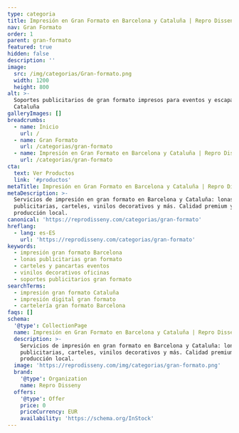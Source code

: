 ```yaml
---
type: categoria
title: Impresión en Gran Formato en Barcelona y Cataluña | Repro Disseny
nav: Gran Formato
order: 1
parent: gran-formato
featured: true
hidden: false
description: ''
image:
  src: /img/categorias/Gran-formato.png
  width: 1200
  height: 800
alt: >-
  Soportes publicitarios de gran formato impresos para eventos y escaparates en
  Cataluña
galleryImages: []
breadcrumbs:
  - name: Inicio
    url: /
  - name: Gran Formato
    url: /categorias/gran-formato
  - name: Impresión en Gran Formato en Barcelona y Cataluña | Repro Disseny
    url: /categorias/gran-formato
cta:
  text: Ver Productos
  link: '#productos'
metaTitle: Impresión en Gran Formato en Barcelona y Cataluña | Repro Disseny
metaDescription: >-
  Servicios de impresión en gran formato en Barcelona y Cataluña: lonas
  publicitarias, carteles, vinilos decorativos y más. Calidad premium y
  producción local.
canonical: 'https://reprodisseny.com/categorias/gran-formato'
hreflang:
  - lang: es-ES
    url: 'https://reprodisseny.com/categorias/gran-formato'
keywords:
  - impresión gran formato Barcelona
  - lonas publicitarias gran formato
  - carteles y pancartas eventos
  - vinilos decorativos oficinas
  - soportes publicitarios gran formato
searchTerms:
  - impresión gran formato Cataluña
  - impresión digital gran formato
  - cartelería gran formato Barcelona
faqs: []
schema:
  '@type': CollectionPage
  name: Impresión en Gran Formato en Barcelona y Cataluña | Repro Disseny
  description: >-
    Servicios de impresión en gran formato en Barcelona y Cataluña: lonas
    publicitarias, carteles, vinilos decorativos y más. Calidad premium y
    producción local.
  image: 'https://reprodisseny.com/img/categorias/gran-formato.png'
  brand:
    '@type': Organization
    name: Repro Disseny
  offers:
    '@type': Offer
    price: 0
    priceCurrency: EUR
    availability: 'https://schema.org/InStock'
---
```


